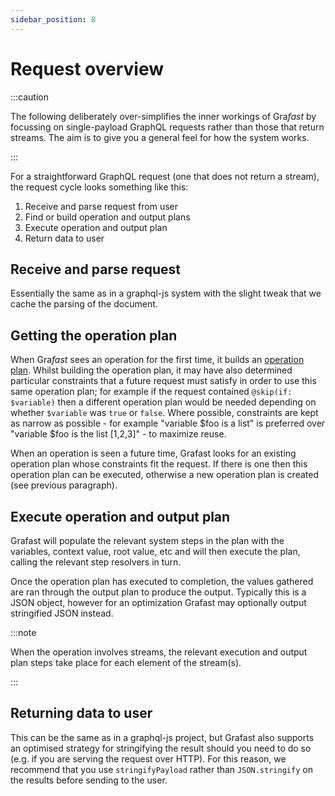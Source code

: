 ```yaml
---
sidebar_position: 8
---
```


# Request overview

:::caution

The following deliberately over-simplifies the inner workings of Gra*fast* by
focussing on single-payload GraphQL requests rather than those that return
streams. The aim is to give you a general feel for how the system works.

:::

For a straightforward GraphQL request (one that does not return a stream), the
request cycle looks something like this:

1. Receive and parse request from user
2. Find or build operation and output plans
3. Execute operation and output plan
4. Return data to user

## Receive and parse request

Essentially the same as in a graphql-js system with the slight tweak that we
cache the parsing of the document.

## Getting the operation plan

When Gra*fast* sees an operation for the first time, it builds an [operation
plan][]. Whilst building the operation plan, it may have also determined
particular constraints that a future request must satisfy in order to use this
same operation plan; for example if the request contained `@skip(if: $variable)`
then a different operation plan would be needed depending on whether `$variable`
was `true` or `false`. Where possible, constraints are kept as narrow as
possible - for example "variable $foo is a list" is preferred over "variable
$foo
is the list [1,2,3]" - to maximize reuse.

When an operation is seen a future time, Grafast looks for an existing operation
plan whose constraints fit the request. If there is one then this operation plan
can be executed, otherwise a new operation plan is created (see previous
paragraph).

## Execute operation and output plan

Grafast will populate the relevant system steps in the plan with the variables,
context value, root value, etc and will then execute the plan, calling the
relevant step resolvers in turn.

Once the operation plan has executed to completion, the values gathered are ran
through the output plan to produce the output. Typically this is a JSON object,
however for an optimization Grafast may optionally output stringified JSON
instead.

:::note

When the operation involves streams, the relevant execution and output plan
steps take place for each element of the stream(s).

:::

## Returning data to user

This can be the same as in a graphql-js project, but Grafast also supports an
optimised strategy for stringifying the result should you need to do so (e.g. if
you are serving the request over HTTP). For this reason, we recommend that you
use `stringifyPayload` rather than `JSON.stringify` on the results before
sending to the user.

[dataloader]: https://github.com/graphql/dataloader
[graphql-js]: https://github.com/graphql/graphql-js
[operation plan]: ./operation-plan
